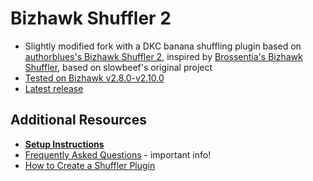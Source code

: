 # Bizhawk Shuffler 2
* Slightly modified fork with a DKC banana shuffling plugin based on [authorblues's Bizhawk Shuffler 2](https://github.com/authorblues/bizhawk-shuffler-2), inspired by [Brossentia's Bizhawk Shuffler](https://github.com/brossentia/BizHawk-Shuffler), based on slowbeef's original project
* [Tested on Bizhawk v2.8.0-v2.10.0](https://github.com/TASVideos/BizHawk/releases/)  
* [Latest release](https://github.com/Brian0255/bizhawk-shuffler-2/releases/)

## Additional Resources
* **[Setup Instructions](https://github.com/authorblues/bizhawk-shuffler-2/wiki/Setup-Instructions)**
* [Frequently Asked Questions](https://github.com/authorblues/bizhawk-shuffler-2/wiki/Frequently-Asked-Questions) - important info!
* [How to Create a Shuffler Plugin](https://github.com/authorblues/bizhawk-shuffler-2/wiki/How-to-Create-a-Shuffler-Plugin)
